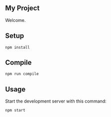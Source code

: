 My Project
---
 
Welcome.
 
 
 
Setup
---
 
```
npm install
```
 
 
 
Compile
---
 
```
npm run compile
```

Usage
---
 
Start the development server with this command:
 
```
npm start
```
 
